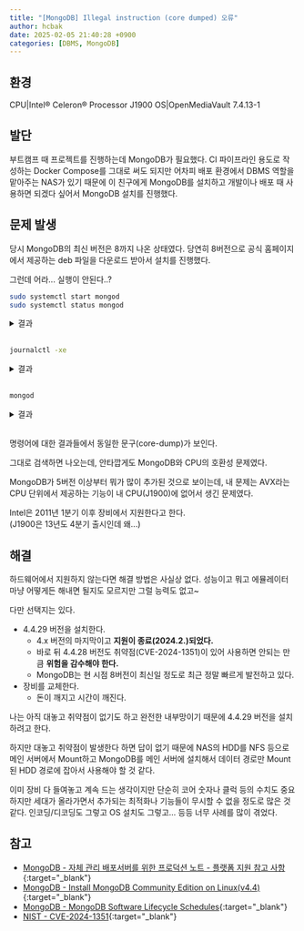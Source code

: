 ```yaml
---
title: "[MongoDB] Illegal instruction (core dumped) 오류"
author: hcbak
date: 2025-02-05 21:40:28 +0900
categories: [DBMS, MongoDB]
---
```


## 환경

CPU|Intel® Celeron® Processor J1900
OS|OpenMediaVault 7.4.13-1

## 발단

부트캠프 때 프로젝트를 진행하는데 MongoDB가 필요했다. CI 파이프라인 용도로 작성하는 Docker Compose를 그대로 써도 되지만 어차피 배포 환경에서 DBMS 역할을 맡아주는 NAS가 있기 때문에 이 친구에게 MongoDB를 설치하고 개발이나 배포 때 사용하면 되겠다 싶어서 MongoDB 설치를 진행했다.

## 문제 발생

당시 MongoDB의 최신 버전은 8까지 나온 상태였다. 당연히 8버전으로 공식 홈페이지에서 제공하는 deb 파일을 다운로드 받아서 설치를 진행했다.

그런데 어라... 실행이 안된다..?

```bash
sudo systemctl start mongod
sudo systemctl status mongod
```

<details>
  <summary>결과</summary>
  <div markdown="1">

```text
● mongod.service - MongoDB Database Server
     Loaded: loaded (/lib/systemd/system/mongod.service; disabled; vendor preset: enabled)
     Active: failed (Result: core-dump)
       Docs: https://docs.mongodb.org/manual
    Process: 2656736 ExecStart=/usr/bin/mongod --config /etc/mongod.conf (code=dumped, signal=ILL)
   Main PID: 2656736 (code=dumped, signal=ILL)

systemd[1]: Started MongoDB Database Server.
systemd[1]: mongod.service: Main process exited, code=dumped, status=4/ILL
systemd[1]: mongod.service: Failed with result 'core-dump'.
```

  </div>
</details><br>

```bash
journalctl -xe
```

<details>
  <summary>결과</summary>
  <div markdown="1">

```text
systemd[1]: Started MongoDB Database Server.
-- Subject: A start job for unit mongod.service has finished successfully
-- Defined-By: systemd
-- Support: http://www.ubuntu.com/support
-- 
-- A start job for unit mongod.service has finished successfully.
-- 
-- The job identifier is 1558071.
sudo[2656733]: pam_unix(sudo:session): session closed for user root
kernel: traps: mongod[2656736] trap invalid opcode ip:5621ba8d075d sp:7fff5bb29b90 error:0 in mongod[5621b5f0a000+4af3000]
systemd[1]: mongod.service: Main process exited, code=dumped, status=4/ILL
-- Subject: Unit process exited
-- Defined-By: systemd
-- Support: http://www.ubuntu.com/support
-- 
-- An ExecStart= process belonging to unit mongod.service has exited.
-- 
-- The process' exit code is 'dumped' and its exit status is 4.
systemd[1]: mongod.service: Failed with result 'core-dump'.
-- Subject: Unit failed
-- Defined-By: systemd
-- Support: http://www.ubuntu.com/support
-- 
-- The unit mongod.service has entered the 'failed' state with result 'core-dump'.
```

  </div>
</details><br>

```bash
mongod
```

<details>
  <summary>결과</summary>
  <div markdown="1">

```text
Illegal instruction (core dumped)
```

  </div>
</details><br>

명령어에 대한 결과들에서 동일한 문구(core-dump)가 보인다.

그대로 검색하면 나오는데, 안타깝게도 MongoDB와 CPU의 호환성 문제였다.

MongoDB가 5버전 이상부터 뭐가 많이 추가된 것으로 보이는데, 내 문제는 AVX라는 CPU 단위에서 제공하는 기능이 내 CPU(J1900)에 없어서 생긴 문제였다.

Intel은 2011년 1분기 이후 장비에서 지원한다고 한다.  
(J1900은 13년도 4분기 출시인데 왜...)

## 해결

하드웨어에서 지원하지 않는다면 해결 방법은 사실상 없다. 성능이고 뭐고 에뮬레이터 마냥 어떻게든 해내면 될지도 모르지만 그럴 능력도 없고~

다만 선택지는 있다.

- 4.4.29 버전을 설치한다.
  - 4.x 버전의 마지막이고 **지원이 종료(2024.2.)되었다.**
  - 바로 뒤 4.4.28 버전도 취약점(CVE-2024-1351)이 있어 사용하면 안되는 만큼 **위험을 감수해야 한다.**
  - MongoDB는 현 시점 8버전이 최신일 정도로 최근 정말 빠르게 발전하고 있다.
- 장비를 교체한다.
  - 돈이 깨지고 시간이 깨진다.

나는 아직 대놓고 취약점이 없기도 하고 완전한 내부망이기 때문에 4.4.29 버전을 설치하려고 한다.

하지만 대놓고 취약점이 발생한다 하면 답이 없기 때문에 NAS의 HDD를 NFS 등으로 메인 서버에서 Mount하고 MongoDB를 메인 서버에 설치해서 데이터 경로만 Mount 된 HDD 경로에 잡아서 사용해야 할 것 같다.

이미 장비 다 들여놓고 계속 드는 생각이지만 단순히 코어 숫자나 클럭 등의 수치도 중요하지만 세대가 올라가면서 추가되는 최적화나 기능들이 무시할 수 없을 정도로 많은 것 같다. 인코딩/디코딩도 그렇고 OS 설치도 그렇고... 등등 너무 사례를 많이 겪었다.

## 참고

- [MongoDB - 자체 관리 배포서버를 위한 프로덕션 노트 - 플랫폼 지원 참고 사항
](https://www.mongodb.com/ko-kr/docs/manual/administration/production-notes/#platform-support-notes){:target="_blank"}
- [MongoDB - Install MongoDB Community Edition on Linux(v4.4)](https://www.mongodb.com/docs/v4.4/administration/install-on-linux/){:target="_blank"}
- [MongoDB - MongoDB Software Lifecycle Schedules](https://www.mongodb.com/legal/support-policy/lifecycles){:target="_blank"}
- [NIST - CVE-2024-1351](https://nvd.nist.gov/vuln/detail/CVE-2024-1351){:target="_blank"}
